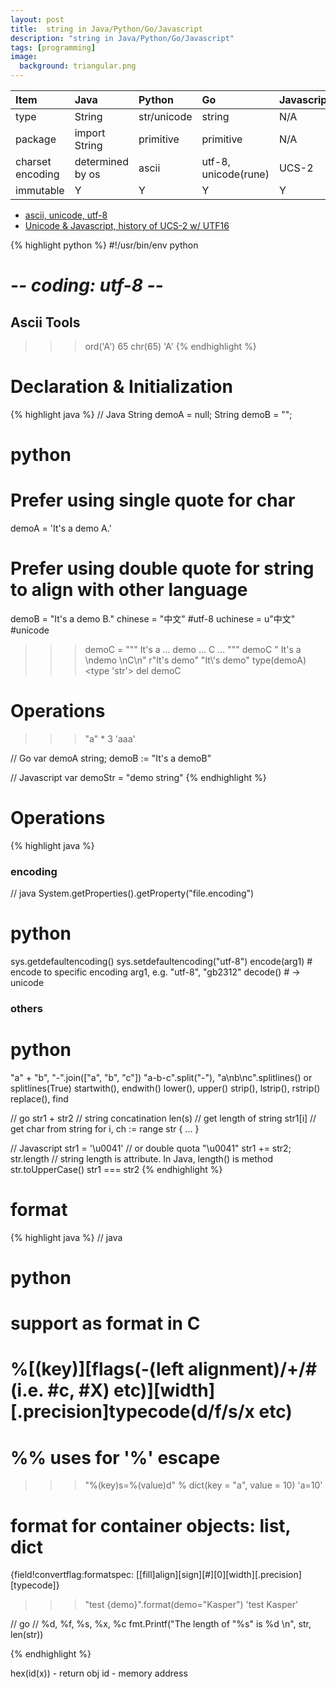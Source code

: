 ```yaml
---
layout: post
title:  string in Java/Python/Go/Javascript
description: "string in Java/Python/Go/Javascript"
tags: [programming]
image:
  background: triangular.png
---
```


| Item             | Java             | Python      | Go                  | Javascript |
|:-----------------|:-----------------|:------------|:--------------------|:-----------|
|type              | String           | str/unicode | string              | N/A        |
|package           | import String    | primitive   | primitive           | N/A        |
|charset encoding  | determined by os | ascii       | utf-8, unicode(rune)| UCS-2      |
|immutable         | Y                | Y           | Y                   | Y          |

* [ascii, unicode, utf-8](http://www.liaoxuefeng.com/wiki/001374738125095c955c1e6d8bb493182103fac9270762a000/001386819196283586a37629844456ca7e5a7faa9b94ee8000)
* [Unicode & Javascript, history of UCS-2 w/ UTF16](http://www.ruanyifeng.com/blog/2014/12/unicode.html)

{% highlight python %}
#!/usr/bin/env python
# -*- coding: utf-8 -*-

## Ascii Tools
>>> ord('A')
65
>>> chr(65)
'A'
{% endhighlight %}

# Declaration & Initialization #

{% highlight java %}
// Java
String demoA = null;
String demoB = "";

# python
# Prefer using single quote for char
demoA = 'It\'s a demo A.'
# Prefer using double quote for string to align with other language
demoB = "It\'s a demo B."
chinese = "中文"   #utf-8
uchinese = u"中文" #unicode
                                             
>>> demoC = """ It's a
... demo
... C
... """
>>> demoC
" It's a \ndemo \nC\n"
>>> r"It\'s demo"
"It\\'s demo"
>>> type(demoA)
<type 'str'>
>>> del demoC

# Operations
>>> "a" * 3
'aaa'

// Go
var demoA string;
demoB := "It's a demoB"

// Javascript
var demoStr = "demo string"
{% endhighlight %}

# Operations #

{% highlight java %}
### encoding ###
// java
System.getProperties().getProperty("file.encoding")

# python
sys.getdefaultencoding()
sys.setdefaultencoding("utf-8")
encode(arg1) # encode to specific encoding arg1, e.g. "utf-8", "gb2312"
decode() # -> unicode

### others ###
# python
"a" + "b", "-".join(["a", "b", "c"])
"a-b-c".split("-"), "a\nb\nc".splitlines() or splitlines(True)
startwith(), endwith()
lower(), upper()
strip(), lstrip(), rstrip()
replace(), find

// go
str1 + str2 // string concatination
len(s)        // get length of string
str1[i]       // get char from string
for i, ch := range str {
...
}

// Javascript
str1 = '\u0041' // or double quota "\u0041"
str1 += str2;
str.length  // string length is attribute. In Java, length() is method
str.toUpperCase()
str1 === str2
{% endhighlight %}

# format #

{% highlight java %}
// java

# python
# support as format in C
# %[(key)][flags(-(left alignment)/+/#(i.e. #c, #X) etc)][width][.precision]typecode(d/f/s/x etc)
# %% uses for '%' escape
>>> "%(key)s=%(value)d" % dict(key = "a", value = 10)
'a=10'

# format for container objects: list, dict
{field!convertflag:formatspec: [[fill]align][sign][#][0][width][.precision][typecode]}

>>>"test {demo}".format(demo="Kasper")
'test Kasper'
   
// go
// %d, %f, %s, %x, %c
fmt.Printf("The length of \"%s\" is %d \n", str, len(str))

{% endhighlight %}


hex(id(x)) - return obj id - memory address

